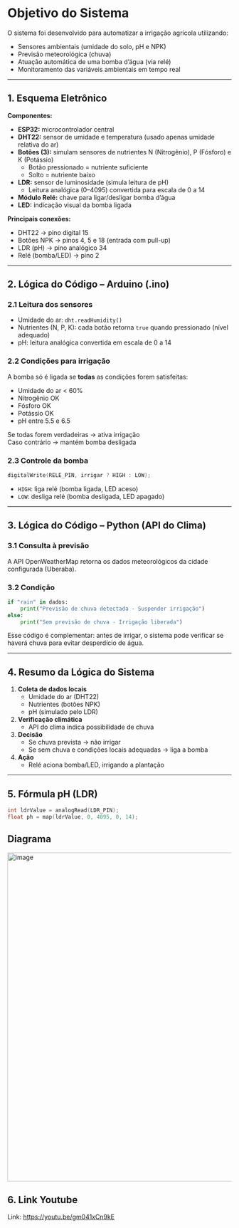 # Objetivo do Sistema

O sistema foi desenvolvido para automatizar a irrigação agrícola utilizando:

- Sensores ambientais (umidade do solo, pH e NPK)
- Previsão meteorológica (chuva)
- Atuação automática de uma bomba d’água (via relé)
- Monitoramento das variáveis ambientais em tempo real

---

## 1. Esquema Eletrônico

**Componentes:**
- **ESP32:** microcontrolador central
- **DHT22:** sensor de umidade e temperatura (usado apenas umidade relativa do ar)
- **Botões (3):** simulam sensores de nutrientes N (Nitrogênio), P (Fósforo) e K (Potássio)
  - Botão pressionado = nutriente suficiente
  - Solto = nutriente baixo
- **LDR:** sensor de luminosidade (simula leitura de pH)
  - Leitura analógica (0–4095) convertida para escala de 0 a 14
- **Módulo Relé:** chave para ligar/desligar bomba d’água
- **LED:** indicação visual da bomba ligada

**Principais conexões:**
- DHT22 → pino digital 15
- Botões NPK → pinos 4, 5 e 18 (entrada com pull-up)
- LDR (pH) → pino analógico 34
- Relé (bomba/LED) → pino 2

---

## 2. Lógica do Código – Arduino (.ino)

### 2.1 Leitura dos sensores

- Umidade do ar: `dht.readHumidity()`
- Nutrientes (N, P, K): cada botão retorna `true` quando pressionado (nível adequado)
- pH: leitura analógica convertida em escala de 0 a 14

### 2.2 Condições para irrigação

A bomba só é ligada se **todas** as condições forem satisfeitas:
- Umidade do ar < 60%
- Nitrogênio OK
- Fósforo OK
- Potássio OK
- pH entre 5.5 e 6.5

Se todas forem verdadeiras → ativa irrigação  
Caso contrário → mantém bomba desligada

### 2.3 Controle da bomba

```cpp
digitalWrite(RELE_PIN, irrigar ? HIGH : LOW);
```
- `HIGH`: liga relé (bomba ligada, LED aceso)
- `LOW`: desliga relé (bomba desligada, LED apagado)

---

## 3. Lógica do Código – Python (API do Clima)

### 3.1 Consulta à previsão

A API OpenWeatherMap retorna os dados meteorológicos da cidade configurada (Uberaba).

### 3.2 Condição

```py
if "rain" in dados:
    print("Previsão de chuva detectada - Suspender irrigação")
else:
    print("Sem previsão de chuva - Irrigação liberada")
```

Esse código é complementar: antes de irrigar, o sistema pode verificar se haverá chuva para evitar desperdício de água.

---

## 4. Resumo da Lógica do Sistema

1. **Coleta de dados locais**
   - Umidade do ar (DHT22)
   - Nutrientes (botões NPK)
   - pH (simulado pelo LDR)
2. **Verificação climática**
   - API do clima indica possibilidade de chuva
3. **Decisão**
   - Se chuva prevista → não irrigar
   - Se sem chuva e condições locais adequadas → liga a bomba
4. **Ação**
   - Relé aciona bomba/LED, irrigando a plantação

---

## 5. Fórmula pH (LDR)

```cpp
int ldrValue = analogRead(LDR_PIN);
float ph = map(ldrValue, 0, 4095, 0, 14);
```

## Diagrama

<img width="900" height="739" alt="image" src="https://github.com/user-attachments/assets/99dc0c3c-e4ab-484b-b38c-df85a43587c5" />

## 6. Link Youtube
Link: https://youtu.be/gm041xCn9kE
